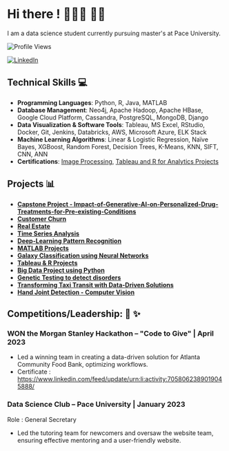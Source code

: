 # Hi there ! 👩🏻‍💻 👋🏻

I am a data science student currently pursuing master's at Pace University. 

![Profile Views](https://komarev.com/ghpvc/?username=AnushaG-P&color=blueviolet&style=flat-square)

[![LinkedIn](https://img.shields.io/badge/LinkedIn-Profile-blue?style=flat-square&logo=linkedin)](https://www.linkedin.com/in/anusha-guruprasad/)    


## Technical Skills 💻

* **Programming Languages**: Python, R, Java, MATLAB
* **Database Management**: Neo4j, Apache Hadoop, Apache HBase, Google Cloud Platform, Cassandra, PostgreSQL, MongoDB, Django
* **Data Visualization & Software Tools**: Tableau, MS Excel, RStudio, Docker, Git, Jenkins, Databricks, AWS, Microsoft Azure, ELK Stack
* **Machine Learning Algorithms**: Linear & Logistic Regression, Naïve Bayes, XGBoost, Random Forest, Decision Trees, K-Means, KNN, SIFT, CNN, ANN
* **Certifications**: [Image Processing](https://www.coursera.org/account/accomplishments/certificate/LWP8UU2KWCDA/), [Tableau and R for Analytics Projects](https://www.linkedin.com/learning/certificates/046e2be9d2ade3f0fef0e06dddac7e6fb47a424a3e6e4f37cb00f01b94127794?u=57121697&lipi=urn%3Ali%3Apage%3Ad_flagship3_profile_view_base%3BEJXG%2BnPbQBuYkOd2ZCErBg%3D%3D)


## Projects  📊 

* [**Capstone Project -  Impact-of-Generative-AI-on-Personalized-Drug-Treatments-for-Pre-existing-Conditions**](https://github.com/AnushaG-P/Impact-of-Generative-AI-on-Personalized-Drug-Treatments-for-Pre-existing-Conditions/tree/main)
* [**Customer Churn**](https://github.com/AnushaG-P/Customer_Churn)
* [**Real Estate**](https://github.com/AnushaG-P/CaliforniaHousing)
* [**Time Series Analysis**](https://github.com/AnushaG-P/Time_Series_Analysis_On_Electrical_Consumption)
* [**Deep-Learning Pattern Recognition**](https://github.com/AnushaG-P/Tiger-Detection-and-SIFT)
* [**MATLAB Projects**](https://github.com/AnushaG-P/MATLAB-Projects)
* [**Galaxy Classification using Neural Networks**](https://github.com/AnushaG-P/Galaxy-Classification-ANN)
* [**Tableau & R Projects**](https://github.com/AnushaG-P/R-Tableau-Analystics-Project/tree/main)
* [**Big Data Project using Python**](https://github.com/AnushaG-P/Book_Keeping/blob/main/)
* [**Genetic Testing to detect disorders**](https://github.com/AnushaG-P/Genetic-Testing)
* [**Transforming Taxi Transit with Data-Driven Solutions**](https://github.com/AnushaG-P/Transforming-Taxi-Transit-with-Data-Driven-Solutions)
* [**Hand Joint Detection - Computer Vision**](https://github.com/AnushaG-P/hand_joint_detection_CV_Deep-Learning)

## Competitions/Leadership: 🥇 ✨

### **WON the Morgan Stanley Hackathon – "Code to Give" | April 2023**

- Led a winning team in creating a data-driven solution for Atlanta Community Food Bank, optimizing workflows.
- Certificate : https://www.linkedin.com/feed/update/urn:li:activity:7058062389019045888/

### **Data Science Club – Pace University | January 2023**
Role : General Secretary

- Led the tutoring team for newcomers and oversaw the website team, ensuring effective mentoring and a user-friendly website.
